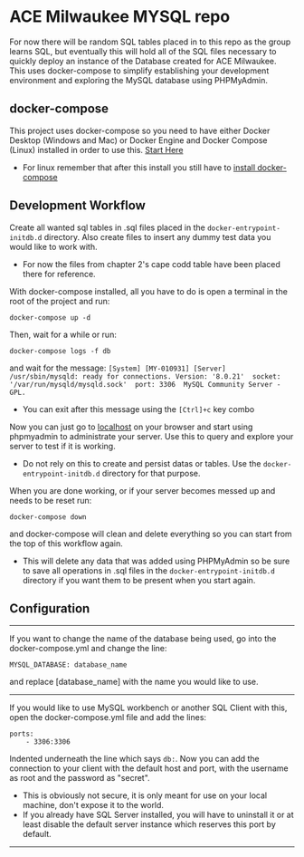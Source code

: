 # ACE Milwaukee MYSQL repo

For now there will be random SQL tables placed in to this repo as the group learns SQL, but eventually this will hold all of the SQL files necessary to quickly deploy an instance of the Database created for ACE Milwaukee. This uses docker-compose to simplify establishing your development environment and exploring the MySQL database using PHPMyAdmin.

## docker-compose

This project uses docker-compose so you need to have either Docker Desktop (Windows and Mac) or Docker Engine and Docker Compose (Linux) installed in order to use this. [Start Here](https://docs.docker.com/get-docker/)

- For linux remember that after this install you still have to [install docker-compose](https://docs.docker.com/compose/install/) 

## Development Workflow

Create all wanted sql tables in .sql files placed in the `docker-entrypoint-initdb.d` directory. Also create files to insert any dummy test data you would like to work with.

- For now the files from chapter 2's cape codd table have been placed there for reference.

With docker-compose installed, all you have to do is open a terminal in the root of the project and run:

    docker-compose up -d

Then, wait for a while or run:
    
    docker-compose logs -f db

and wait for the message: `[System] [MY-010931] [Server] /usr/sbin/mysqld: ready for connections. Version: '8.0.21'  socket: '/var/run/mysqld/mysqld.sock'  port: 3306  MySQL Community Server - GPL.`

- You can exit after this message using the `[Ctrl]+c` key combo

Now you can just go to [localhost](http://localhost) on your browser and start using phpmyadmin to administrate your server. Use this to query and explore your server to test if it is working.

- Do not rely on this to create and persist datas or tables. Use the `docker-entrypoint-initdb.d` directory for that purpose.

When you are done working, or if your server becomes messed up and needs to be reset run:

    docker-compose down

and docker-compose will clean and delete everything so you can start from the top of this workflow again.

- This will delete any data that was added using PHPMyAdmin so be sure to save all operations in .sql files in the `docker-entrypoint-initdb.d` directory if you want them to be present when you start again.

## Configuration

---

If you want to change the name of the database being used, go into the docker-compose.yml and change the line:

    MYSQL_DATABASE: database_name

and replace [database_name] with the name you would like to use.

---

If you would like to use MySQL workbench or another SQL Client with this, open the docker-compose.yml file and add the lines:

    ports: 
        - 3306:3306

Indented underneath the line which says `db:`. Now you can add the connection to your client with the default host and port, with the username as root and the password as "secret".

- This is obviously not secure, it is only meant for use on your local machine, don't expose it to the world.
- If you already have SQL Server installed, you will have to uninstall it or at least disable the default server instance which reserves this port by default.

---